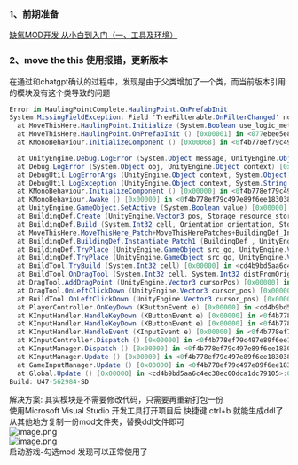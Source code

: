 ### 1、前期准备
[缺氧MOD开发 从小白到入门（一、工具及环境）](https://www.bilibili.com/read/cv23530974?from=search)
### 2、move the this 使用报错，更新版本
在通过和chatgpt确认的过程中，发现是由于父类增加了一个类，而当前版本引用的模块没有这个类导致的问题
```csharp
Error in HaulingPointComplete.HaulingPoint.OnPrefabInit 
System.MissingFieldException: Field 'TreeFilterable.OnFilterChanged' not found.
  at MoveThisHere.HaulingPoint.Initialize (System.Boolean use_logic_meter) [0x00046] in <077ebee5e8f54c05a2d3c625162ea29d>:0 
  at MoveThisHere.HaulingPoint.OnPrefabInit () [0x00001] in <077ebee5e8f54c05a2d3c625162ea29d>:0 
  at KMonoBehaviour.InitializeComponent () [0x00068] in <0f4b778ef79c497e89f6ee18303840cf>:0 

  at UnityEngine.Debug.LogError (System.Object message, UnityEngine.Object context) [0x00000] in <72b60a3dd8cd4f12a155b761a1af9144>:0 
  at Debug.LogError (System.Object obj, UnityEngine.Object context) [0x00000] in <0f4b778ef79c497e89f6ee18303840cf>:0 
  at DebugUtil.LogErrorArgs (UnityEngine.Object context, System.Object[] objs) [0x00000] in <0f4b778ef79c497e89f6ee18303840cf>:0 
  at DebugUtil.LogException (UnityEngine.Object context, System.String errorMessage, System.Exception e) [0x00000] in <0f4b778ef79c497e89f6ee18303840cf>:0 
  at KMonoBehaviour.InitializeComponent () [0x00000] in <0f4b778ef79c497e89f6ee18303840cf>:0 
  at KMonoBehaviour.Awake () [0x00000] in <0f4b778ef79c497e89f6ee18303840cf>:0 
  at UnityEngine.GameObject.SetActive (System.Boolean value) [0x00000] in <72b60a3dd8cd4f12a155b761a1af9144>:0 
  at BuildingDef.Create (UnityEngine.Vector3 pos, Storage resource_storage, System.Collections.Generic.IList`1[T] selected_elements, Recipe recipe, System.Single temperature, UnityEngine.GameObject obj) [0x00000] in <cd4b9bd5aa6c4ec38ec00dca1dc79105>:0 
  at BuildingDef.Build (System.Int32 cell, Orientation orientation, Storage resource_storage, System.Collections.Generic.IList`1[T] selected_elements, System.Single temperature, System.Boolean playsound, System.Single timeBuilt) [0x00000] in <cd4b9bd5aa6c4ec38ec00dca1dc79105>:0 
  at MoveThisHere.MoveThisHere_Patch+MoveThisHerePatches+BuildingDef_Instantiate_Patch.Prefix (UnityEngine.Vector3 pos, Orientation orientation, System.Collections.Generic.IList`1[T] selected_elements, System.Int32 layer, BuildingDef __instance, UnityEngine.GameObject& __result) [0x00000] in <077ebee5e8f54c05a2d3c625162ea29d>:0 
  at BuildingDef.BuildingDef.Instantiate_Patch1 (BuildingDef , UnityEngine.Vector3 , Orientation , System.Collections.Generic.IList`1[T] , System.Int32 ) [0x00000] in <cd4b9bd5aa6c4ec38ec00dca1dc79105>:0 
  at BuildingDef.TryPlace (UnityEngine.GameObject src_go, UnityEngine.Vector3 pos, Orientation orientation, System.Collections.Generic.IList`1[T] selected_elements, System.Int32 layer) [0x00000] in <cd4b9bd5aa6c4ec38ec00dca1dc79105>:0 
  at BuildingDef.TryPlace (UnityEngine.GameObject src_go, UnityEngine.Vector3 pos, Orientation orientation, System.Collections.Generic.IList`1[T] selected_elements, System.String facadeID, System.Int32 layer) [0x00000] in <cd4b9bd5aa6c4ec38ec00dca1dc79105>:0 
  at BuildTool.TryBuild (System.Int32 cell) [0x00000] in <cd4b9bd5aa6c4ec38ec00dca1dc79105>:0 
  at BuildTool.OnDragTool (System.Int32 cell, System.Int32 distFromOrigin) [0x00000] in <cd4b9bd5aa6c4ec38ec00dca1dc79105>:0 
  at DragTool.AddDragPoint (UnityEngine.Vector3 cursorPos) [0x00000] in <cd4b9bd5aa6c4ec38ec00dca1dc79105>:0 
  at DragTool.OnLeftClickDown (UnityEngine.Vector3 cursor_pos) [0x00000] in <cd4b9bd5aa6c4ec38ec00dca1dc79105>:0 
  at BuildTool.OnLeftClickDown (UnityEngine.Vector3 cursor_pos) [0x00000] in <cd4b9bd5aa6c4ec38ec00dca1dc79105>:0 
  at PlayerController.OnKeyDown (KButtonEvent e) [0x00000] in <cd4b9bd5aa6c4ec38ec00dca1dc79105>:0 
  at KInputHandler.HandleKeyDown (KButtonEvent e) [0x00000] in <0f4b778ef79c497e89f6ee18303840cf>:0 
  at KInputHandler.HandleKeyDown (KButtonEvent e) [0x00000] in <0f4b778ef79c497e89f6ee18303840cf>:0 
  at KInputHandler.HandleEvent (KInputEvent e) [0x00000] in <0f4b778ef79c497e89f6ee18303840cf>:0 
  at KInputController.Dispatch () [0x00000] in <0f4b778ef79c497e89f6ee18303840cf>:0 
  at KInputManager.Dispatch () [0x00000] in <0f4b778ef79c497e89f6ee18303840cf>:0 
  at KInputManager.Update () [0x00000] in <0f4b778ef79c497e89f6ee18303840cf>:0 
  at GameInputManager.Update () [0x00000] in <0f4b778ef79c497e89f6ee18303840cf>:0 
  at Global.Update () [0x00000] in <cd4b9bd5aa6c4ec38ec00dca1dc79105>:0 
Build: U47-562984-SD
```
解决方案: 其实模块是不需要修改代码，只需要再重新打包一份<br />使用Microsoft Visual Studio 开发工具打开项目后 快捷键 ctrl+b 就能生成ddl了<br />从其他地方复制一份mod文件夹，替换ddl文件即可<br />![image.png](https://cdn.nlark.com/yuque/0/2023/png/2923644/1688217624311-0e84438e-be97-4ca1-b0ef-5beafe836edd.png#averageHue=%23fdfdfc&clientId=u6f270ef0-5c9c-4&from=paste&height=298&id=ucb41547c&originHeight=372&originWidth=1023&originalType=binary&ratio=1.25&rotation=0&showTitle=false&size=15238&status=done&style=none&taskId=u8e94040f-9e73-4a24-888b-99a98e9c3bd&title=&width=818.4)<br />![image.png](https://cdn.nlark.com/yuque/0/2023/png/2923644/1688217663900-9eba72f1-750b-4d64-a852-8a4ba6d6afb0.png#averageHue=%23fcfbfb&clientId=u6f270ef0-5c9c-4&from=paste&height=357&id=u176553ac&originHeight=446&originWidth=987&originalType=binary&ratio=1.25&rotation=0&showTitle=false&size=32282&status=done&style=none&taskId=u8412b221-087e-47dc-bd84-3abbfc65d62&title=&width=789.6)<br />启动游戏-勾选mod 发现可以正常使用了
